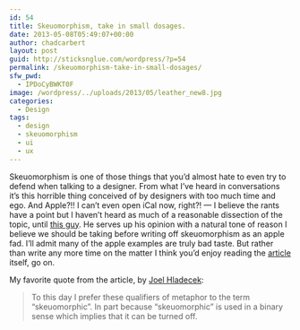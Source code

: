 ```yaml
---
id: 54
title: Skeuomorphism, take in small dosages.
date: 2013-05-08T05:49:07+00:00
author: chadcarbert
layout: post
guid: http://sticksnglue.com/wordpress/?p=54
permalink: /skeuomorphism-take-in-small-dosages/
sfw_pwd:
  - IPDoCyBWKT0F
image: /wordpress/../uploads/2013/05/leather_new8.jpg
categories:
  - Design
tags:
  - design
  - skeuomorphism
  - ui
  - ux
---
```

Skeuomorphism is one of those things that you&#8217;d almost hate to even try to defend when talking to a designer. From what I&#8217;ve heard in conversations it&#8217;s this horrible thing conceived of by designers with too much time and ego. And Apple?!! I can&#8217;t even open iCal now, right?! &#8212; I believe the rants have a point but I haven&#8217;t heard as much of a reasonable dissection of the topic, until [this guy](http://theinteractivist.com/why-apples-interfaces-will-be-skeuomorphic-forever-and-why-yours-will-be-too/). He serves up his opinion with a natural tone of reason I believe we should be taking before writing off skeuomorphism as an apple fad. I&#8217;ll admit many of the apple examples are truly bad taste. But rather than write any more time on the matter I think you&#8217;d enjoy reading the [article](http://theinteractivist.com/why-apples-interfaces-will-be-skeuomorphic-forever-and-why-yours-will-be-too/) itself, go on.

My favorite quote from the article, by [Joel Hladecek](http://theinteractivist.com/why-apples-interfaces-will-be-skeuomorphic-forever-and-why-yours-will-be-too/):

> To this day I prefer these qualifiers of metaphor to the term “skeuomorphic”. In part because “skeuomorphic” is used in a binary sense which implies that it can be turned off.